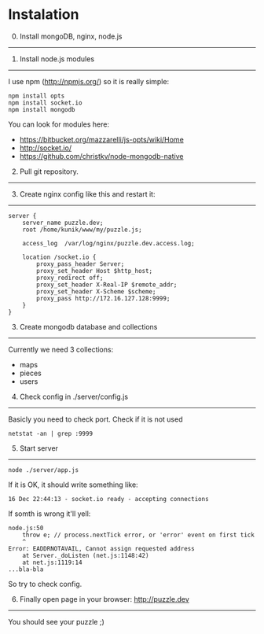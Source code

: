 Instalation
===========

0. Install mongoDB, nginx, node.js
----------------------------------

1. Install node.js modules
--------------------------

I use npm (http://npmjs.org/) so it is really simple:

    npm install opts
    npm install socket.io
    npm install mongodb

You can look for modules here:
* https://bitbucket.org/mazzarelli/js-opts/wiki/Home
* http://socket.io/
* https://github.com/christkv/node-mongodb-native

2. Pull git repository.
-----------------------

3. Create nginx config like this and restart it:
------------------------------------------------

    server {
        server_name puzzle.dev;
        root /home/kunik/www/my/puzzle.js;

        access_log  /var/log/nginx/puzzle.dev.access.log;

        location /socket.io {
            proxy_pass_header Server;
            proxy_set_header Host $http_host;
            proxy_redirect off;
            proxy_set_header X-Real-IP $remote_addr;
            proxy_set_header X-Scheme $scheme;
            proxy_pass http://172.16.127.128:9999;
        }
    }

3. Create mongodb database and collections
------------------------------------------
Currently we need 3 collections:
* maps
* pieces
* users

4. Check config in ./server/config.js
-------------------------------------

Basicly you need to check port. Check if it is not used

    netstat -an | grep :9999

5. Start server
---------------

    node ./server/app.js

If it is OK, it should write something like:

    16 Dec 22:44:13 - socket.io ready - accepting connections

If somth is wrong it'll yell:

    node.js:50
        throw e; // process.nextTick error, or 'error' event on first tick
        ^
    Error: EADDRNOTAVAIL, Cannot assign requested address
        at Server._doListen (net.js:1148:42)
        at net.js:1119:14
    ...bla-bla

So try to check config.

6. Finally open page in your browser: http://puzzle.dev
--------------------------------------------------------------

You should see your puzzle ;)

